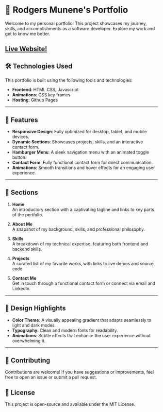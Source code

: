 # 📂 **Rodgers Munene's Portfolio**

Welcome to my personal portfolio! This project showcases my journey, skills, and accomplishments as a software developer. Explore my work and get to know me better. 

[Live Website!](https://rodgers-munene.github.io/plp-portfolio/)
---

## 🛠️ **Technologies Used**
This portfolio is built using the following tools and technologies:

- **Frontend**: HTML CSS, Javascript
- **Animations**: CSS key frames
- **Hosting**: Github Pages 

---

## 🚀 **Features**
- **Responsive Design**: Fully optimized for desktop, tablet, and mobile devices.
- **Dynamic Sections**: Showcases projects, skills, and an interactive contact form.
- **Hamburger Menu**: A sleek navigation menu with an animated toggle button.
- **Contact Form**: Fully functional contact form for direct communication.
- **Animations**: Smooth transitions and hover effects for an engaging user experience.

---

## 📑 **Sections**
1. **Home**  
   An introductory section with a captivating tagline and links to key parts of the portfolio.

2. **About Me**  
   A snapshot of my background, skills, and professional philosophy.

3. **Skills**  
   A breakdown of my technical expertise, featuring both frontend and backend skills.

4. **Projects**  
   A curated list of my favorite works, with links to live demos and source code.

5. **Contact Me**  
   Get in touch through a functional contact form or connect via email and LinkedIn.

---

## 🎨 **Design Highlights**
- **Color Theme**: A visually appealing gradient that adapts seamlessly to light and dark modes.
- **Typography**: Clean and modern fonts for readability.
- **Animations**: Subtle effects that enhance the user experience without overwhelming it.

---
## 🌟 **Contributing**
Contributions are welcome! If you have suggestions or improvements, feel free to open an issue or submit a pull request.

## 📜 **License**
This project is open-source and available under the MIT License.
